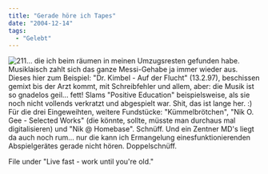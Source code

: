 ```yaml
---
title: "Gerade höre ich Tapes"
date: "2004-12-14"
tags:
  - "Gelebt"
---
```


![211](/images/webpropaganda/211.jpg)... die ich beim räumen in meinen Umzugsresten gefunden habe. Musiklaisch zahlt sich das ganze Messi-Gehabe ja immer wieder aus. Dieses hier zum Beispiel: "Dr. Kimbel - Auf der Flucht" (13.2.97), beschissen gemixt bis der Arzt kommt, mit Schreibfehler und allem, aber: die Musik ist so gnadelos geil... fett! Slams "Positive Education" beispielsweise, als sie noch nicht vollends verkratzt und abgespielt war. Shit, das ist lange her. :) Für die drei Eingeweihten, weitere Fundstücke: "Kümmelbrötchen", "Nik O. Gee - Selected Works" (die könnte, sollte, müsste man durchaus mal digitalisieren) und "Nik @ Homebase". Schnüff. Und ein Zentner MD's liegt da auch noch rum... nur die kann ich Ermangelung einesfunktionierenden Abspielgerätes gerade nicht hören. Doppelschnüff.

File under "Live fast - work until you're old."
